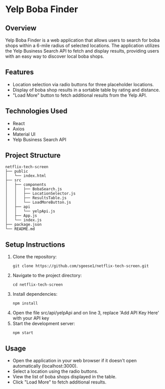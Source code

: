 # Yelp Boba Finder

## Overview
Yelp Boba Finder is a web application that allows users to search for boba shops within a 6-mile radius of selected locations. The application utilizes the Yelp Business Search API to fetch and display results, providing users with an easy way to discover local boba shops.

## Features
- Location selection via radio buttons for three placeholder locations.
- Display of boba shop results in a sortable table by rating and distance.
- "Load More" button to fetch additional results from the Yelp API.

## Technologies Used
- React
- Axios
- Material UI
- Yelp Business Search API

## Project Structure
```
netflix-tech-screen
├── public
│   └── index.html
├── src
│   ├── components
│   │   ├── BobaSearch.js
│   │   ├── LocationSelector.js
│   │   ├── ResultsTable.js
│   │   └── LoadMoreButton.js
│   ├── api
│   │   └── yelpApi.js
│   ├── App.js
│   └── index.js
├── package.json
└── README.md
```

## Setup Instructions
1. Clone the repository:
   ```
   git clone https://github.com/sgeese1/netflix-tech-screen.git
   ```
2. Navigate to the project directory:
   ```
   cd netflix-tech-screen
   ```
3. Install dependencies:
   ```
   npm install
   ```
4. Open the file src/api/yelpApi and on line 3, replace 'Add API Key Here' with your API key
5. Start the development server:
   ```
   npm start
   ```

## Usage
- Open the application in your web browser if it doesn't open automatically (localhost:3000).
- Select a location using the radio buttons.
- View the list of boba shops displayed in the table.
- Click "Load More" to fetch additional results.